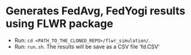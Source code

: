 # Generates FedAvg, FedYogi results using FLWR package
- Run: `cd <PATH_TO_THE_CLONED_REPO>/flwr_simulation/`.
- Run: `run.sh`. The results will be save as a CSV file 'fd.CSV'
